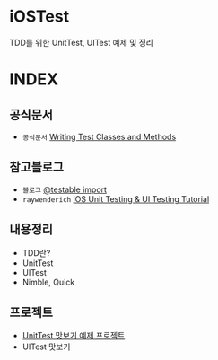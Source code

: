 # iOSTest
TDD를 위한 UnitTest, UITest 예제 및 정리

# INDEX
## 공식문서
- `공식문서` [Writing Test Classes and Methods](https://developer.apple.com/library/archive/documentation/DeveloperTools/Conceptual/testing_with_xcode/chapters/04-writing_tests.html)

## 참고블로그
- `블로그` [@testable import ](https://zeddios.tistory.com/1078)
- `raywenderich` [iOS Unit Testing & UI Testing Tutorial](https://www.raywenderlich.com/21020457-ios-unit-testing-and-ui-testing-tutorial)

## 내용정리
- TDD란?
- UnitTest
- UITest
- Nimble, Quick


## 프로젝트
- [UnitTest 맛보기 예제 프로젝트](UnitTest)
- UITest 맛보기

